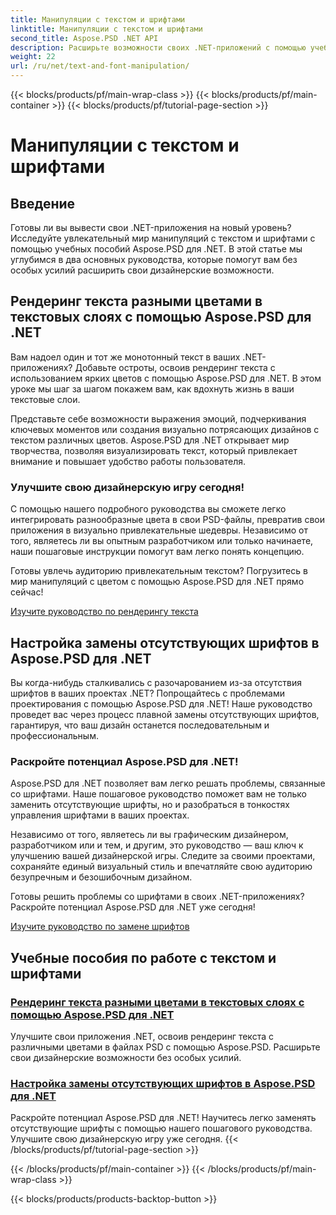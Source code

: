 ```yaml
---
title: Манипуляции с текстом и шрифтами
linktitle: Манипуляции с текстом и шрифтами
second_title: Aspose.PSD .NET API
description: Расширьте возможности своих .NET-приложений с помощью учебных пособий Aspose.PSD для .NET! Научитесь отображать текст в ярких цветах и легко заменять отсутствующие шрифты.
weight: 22
url: /ru/net/text-and-font-manipulation/
---
```


{{< blocks/products/pf/main-wrap-class >}}
{{< blocks/products/pf/main-container >}}
{{< blocks/products/pf/tutorial-page-section >}}

# Манипуляции с текстом и шрифтами


## Введение

Готовы ли вы вывести свои .NET-приложения на новый уровень? Исследуйте увлекательный мир манипуляций с текстом и шрифтами с помощью учебных пособий Aspose.PSD для .NET. В этой статье мы углубимся в два основных руководства, которые помогут вам без особых усилий расширить свои дизайнерские возможности.

## Рендеринг текста разными цветами в текстовых слоях с помощью Aspose.PSD для .NET

Вам надоел один и тот же монотонный текст в ваших .NET-приложениях? Добавьте остроты, освоив рендеринг текста с использованием ярких цветов с помощью Aspose.PSD для .NET. В этом уроке мы шаг за шагом покажем вам, как вдохнуть жизнь в ваши текстовые слои.

Представьте себе возможности выражения эмоций, подчеркивания ключевых моментов или создания визуально потрясающих дизайнов с текстом различных цветов. Aspose.PSD для .NET открывает мир творчества, позволяя визуализировать текст, который привлекает внимание и повышает удобство работы пользователя.

### Улучшите свою дизайнерскую игру сегодня!

С помощью нашего подробного руководства вы сможете легко интегрировать разнообразные цвета в свои PSD-файлы, превратив свои приложения в визуально привлекательные шедевры. Независимо от того, являетесь ли вы опытным разработчиком или только начинаете, наши пошаговые инструкции помогут вам легко понять концепцию.

Готовы увлечь аудиторию привлекательным текстом? Погрузитесь в мир манипуляций с цветом с помощью Aspose.PSD для .NET прямо сейчас!

[Изучите руководство по рендерингу текста](./render-text-different-colors/)

## Настройка замены отсутствующих шрифтов в Aspose.PSD для .NET

Вы когда-нибудь сталкивались с разочарованием из-за отсутствия шрифтов в ваших проектах .NET? Попрощайтесь с проблемами проектирования с помощью Aspose.PSD для .NET! Наше руководство проведет вас через процесс плавной замены отсутствующих шрифтов, гарантируя, что ваш дизайн останется последовательным и профессиональным.

### Раскройте потенциал Aspose.PSD для .NET!

Aspose.PSD для .NET позволяет вам легко решать проблемы, связанные со шрифтами. Наше пошаговое руководство поможет вам не только заменить отсутствующие шрифты, но и разобраться в тонкостях управления шрифтами в ваших проектах.

Независимо от того, являетесь ли вы графическим дизайнером, разработчиком или и тем, и другим, это руководство — ваш ключ к улучшению вашей дизайнерской игры. Следите за своими проектами, сохраняйте единый визуальный стиль и впечатляйте свою аудиторию безупречным и безошибочным дизайном.

Готовы решить проблемы со шрифтами в своих .NET-приложениях? Раскройте потенциал Aspose.PSD для .NET уже сегодня!

[Изучите руководство по замене шрифтов](./replace-missing-fonts/)

## Учебные пособия по работе с текстом и шрифтами
### [Рендеринг текста разными цветами в текстовых слоях с помощью Aspose.PSD для .NET](./render-text-different-colors/)
Улучшите свои приложения .NET, освоив рендеринг текста с различными цветами в файлах PSD с помощью Aspose.PSD. Расширьте свои дизайнерские возможности без особых усилий.
### [Настройка замены отсутствующих шрифтов в Aspose.PSD для .NET](./replace-missing-fonts/)
Раскройте потенциал Aspose.PSD для .NET! Научитесь легко заменять отсутствующие шрифты с помощью нашего пошагового руководства. Улучшите свою дизайнерскую игру уже сегодня.
{{< /blocks/products/pf/tutorial-page-section >}}

{{< /blocks/products/pf/main-container >}}
{{< /blocks/products/pf/main-wrap-class >}}

{{< blocks/products/products-backtop-button >}}
